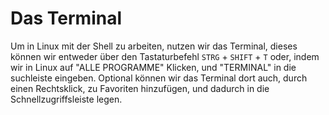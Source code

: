 # Das Terminal

Um in Linux mit der Shell zu arbeiten, nutzen wir das Terminal, dieses können wir entweder über den Tastaturbefehl `STRG` + `SHIFT` + `T` oder, indem wir in Linux auf "ALLE PROGRAMME" Klicken, und "TERMINAL" in die suchleiste eingeben. Optional können wir das Terminal dort auch, durch einen Rechtsklick, zu Favoriten hinzufügen, und dadurch in die Schnellzugriffsleiste legen.

